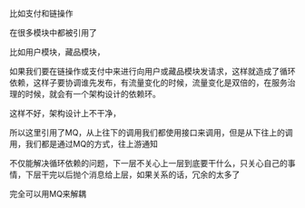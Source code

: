 比如支付和链操作



在很多模块中都被引用了

比如用户模块，藏品模块，



如果我们要在链操作或支付中来进行向用户或藏品模块发请求，这样就造成了循环依赖，这样子要协调谁先发布，有流量变化的时候，流量变化是双倍的，在服务治理的时候，就会有一个架构设计的依赖环。



这样不好，架构设计上不干净，

所以这里引用了MQ，从上往下的调用我们都使用接口来调用，但是从下往上的调用，我们都是通过MQ的方式，往上游通知



不仅能解决循环依赖的问题，下一层不关心上一层到底要干什么，只关心自己的事情，下层干完以后抛个消息给上层，如果关系的话，冗余的太多了



完全可以用MQ来解耦



